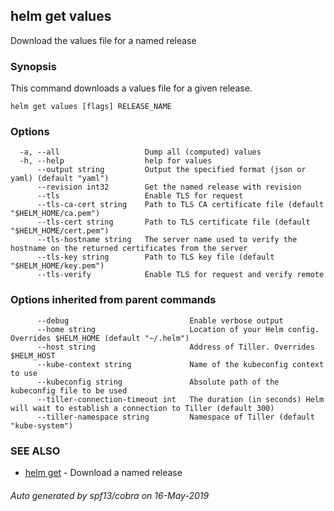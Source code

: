 ## helm get values

Download the values file for a named release

### Synopsis


This command downloads a values file for a given release.


```
helm get values [flags] RELEASE_NAME
```

### Options

```
  -a, --all                   Dump all (computed) values
  -h, --help                  help for values
      --output string         Output the specified format (json or yaml) (default "yaml")
      --revision int32        Get the named release with revision
      --tls                   Enable TLS for request
      --tls-ca-cert string    Path to TLS CA certificate file (default "$HELM_HOME/ca.pem")
      --tls-cert string       Path to TLS certificate file (default "$HELM_HOME/cert.pem")
      --tls-hostname string   The server name used to verify the hostname on the returned certificates from the server
      --tls-key string        Path to TLS key file (default "$HELM_HOME/key.pem")
      --tls-verify            Enable TLS for request and verify remote
```

### Options inherited from parent commands

```
      --debug                           Enable verbose output
      --home string                     Location of your Helm config. Overrides $HELM_HOME (default "~/.helm")
      --host string                     Address of Tiller. Overrides $HELM_HOST
      --kube-context string             Name of the kubeconfig context to use
      --kubeconfig string               Absolute path of the kubeconfig file to be used
      --tiller-connection-timeout int   The duration (in seconds) Helm will wait to establish a connection to Tiller (default 300)
      --tiller-namespace string         Namespace of Tiller (default "kube-system")
```

### SEE ALSO

* [helm get](helm_get.md)	 - Download a named release

###### Auto generated by spf13/cobra on 16-May-2019
